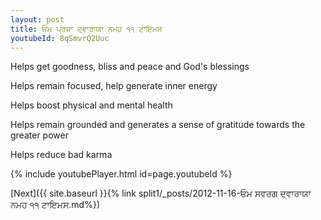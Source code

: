 ```yaml
---
layout: post
title: ਓਮ ਪ੍ਰਜਾ ਦ੍ਵਾਰਾਯਾ ਨਮਹ ੧੧ ਟਾਇਮਸ
youtubeId: 8qSmvrQ2Uuc
---
```

 
 
Helps get goodness, bliss and peace and God's blessings
 
Helps remain focused, help generate inner energy 
 
Helps boost physical and mental health 
 
Helps remain grounded and generates a sense of gratitude towards the greater power 
 
Helps reduce bad karma
 
 
 
 


{% include youtubePlayer.html id=page.youtubeId %}
 
[Next]({{ site.baseurl }}{% link  split1/_posts/2012-11-16-ਓਮ ਸਵਰਗ ਦ੍ਵਾਰਾਯਾ ਨਮਹ ੧੧ ਟਾਇਮਸ.md%})
 
